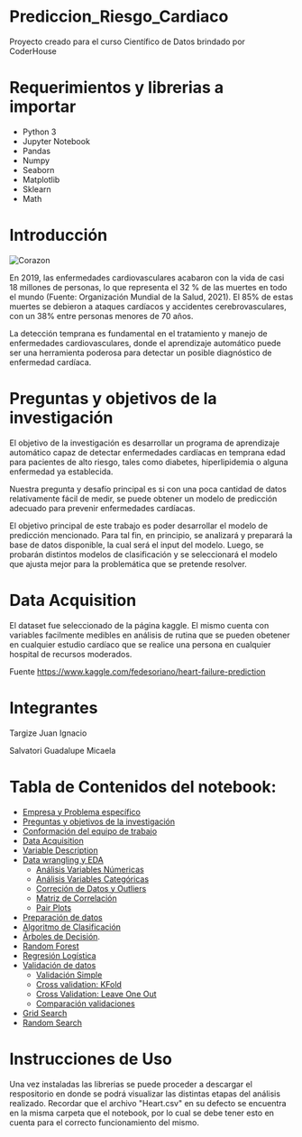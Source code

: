 # Prediccion_Riesgo_Cardiaco
Proyecto creado para el curso Científico de Datos brindado por CoderHouse

# Requerimientos y librerias a importar

* Python 3
 * Jupyter Notebook
 * Pandas
 * Numpy
 * Seaborn
 * Matplotlib
 * Sklearn
 * Math


# Introducción

![Corazon](https://user-images.githubusercontent.com/68995559/164550544-4cb8f05e-b6c6-4c23-9620-1a8bb963967b.jpg)

En 2019, las enfermedades cardiovasculares acabaron con la vida de casi 18 millones de personas, lo que representa el 32 % de las muertes en todo el mundo (Fuente: Organización Mundial de la Salud, 2021). El 85% de estas muertes se debieron a ataques cardíacos y accidentes cerebrovasculares, con un 38% entre personas menores de 70 años.

La detección temprana es fundamental en el tratamiento y manejo de enfermedades cardiovasculares, donde el aprendizaje automático puede ser una herramienta poderosa para detectar un posible diagnóstico de enfermedad cardíaca.

# Preguntas y objetivos de la investigación

El objetivo de la investigación es desarrollar un programa de aprendizaje automático capaz de detectar enfermedades cardíacas en temprana edad para pacientes de alto riesgo, tales como diabetes, hiperlipidemia o alguna enfermedad ya establecida.

Nuestra pregunta y desafío principal es si con una poca cantidad de datos relativamente fácil de medir, se puede obtener un modelo de predicción adecuado para prevenir enfermedades cardíacas.

El objetivo principal de este trabajo es poder desarrollar el modelo de predicción mencionado. Para tal fin, en principio, se analizará y preparará la base de datos disponible, la cual será el input del modelo. Luego, se probarán distintos modelos de clasificación y se seleccionará el modelo que ajusta mejor para la problemática que se pretende resolver.

# Data Acquisition

El dataset fue seleccionado de la página kaggle. El mismo cuenta con variables facilmente medibles en análisis de rutina que se pueden obetener en cualquier estudio cardíaco que se realice una persona en cualquier hospital de recursos moderados.

Fuente https://www.kaggle.com/fedesoriano/heart-failure-prediction

# Integrantes
Targize Juan Ignacio

Salvatori Guadalupe Micaela

# Tabla de Contenidos del notebook:
   * [Empresa y Problema específico](#section_1_empresa)
   * [Preguntas y objetivos de la investigación](#section_1_preguntas)
   * [Conformación del equipo de trabajo](#section_1_equipo)
   * [Data Acquisition](#section_1_data_acquisition)
   * [Variable Description](#section_1_data_acquisition_variables)
   * [Data wrangling y EDA](#section_1_eda)  
       * [Análisis Variables Númericas](#section_1_eda_var_num)
       * [Análisis Variables Categóricas](#section_1_eda_var_cat)
       * [Correción de Datos y Outliers](#section_1_eda_outliers)
       * [Matriz de Correlación](#section_1_eda_matriz)
       * [Pair Plots](#section_1_eda_pair_plots)
   * [Preparación de datos](#section_2_preparacion_datos)
   * [Algoritmo de Clasificación](#section_2_algoritmos)
   * [Árboles de Decisión](#section_2_algoritmos_arboles).
   * [Random Forest](#section_2_algoritmos_random) 
   * [Regresión Logística](#section_2_algoritmos_reg_log) 
   * [Validación de datos](#section_3_valid_datos)
       * [Validación Simple](#section_3_valid_datos_simple)
       * [Cross validation: KFold](#section_3_valid_datos_Kfold)
       * [Cross Validation: Leave One Out](#section_3_valid_datos_leaveoneout)
       * [Comparación validaciones](#section_3_valid_datos_comparacion)
   * [Grid Search](#section_3_grid_search)
   * [Random Search](#section_3_random_search)

# Instrucciones de Uso

Una vez instaladas las librerias se puede proceder a descargar el respositorio en donde se podrá visualizar las distintas etapas del análisis realizado. 
Recordar que el archivo "Heart.csv" en su defecto se encuentra en la misma carpeta que el notebook, por lo cual se debe tener esto en cuenta para el correcto funcionamiento del mismo.

